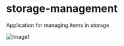 # storage-management
Application for managing items in storage.


![Image1](https://user-images.githubusercontent.com/45886346/106384398-56c60780-63d3-11eb-80ce-afd829819e19.png)